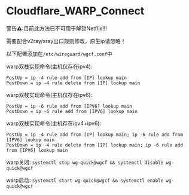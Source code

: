 # Cloudflare_WARP_Connect

警告⚠:目前此方法已不可用于解锁Netflix!!!

需要配合v2ray/xray出口规则修改，原生ip请忽略！

以下配置添加在`/etc/wireguard/wgcf.conf`中

warp双栈实现命令(主机仅存在ipv4):
```
PostUp = ip -4 rule add from [IP] lookup main
PostDown = ip -4 rule delete from [IP] lookup main
```
warp双栈实现命令(主机仅存在ipv6):
```
PostUp = ip -6 rule add from [IPV6] lookup main
PostDown = ip -6 rule add from [IPV6] lookup main
```
warp双栈实现命令(主机存在ipv4+ipv6):
```
PostUp = ip -4 rule add from [IP] lookup main; ip -6 rule add from [IPV6] lookup main
PostDown = ip -4 rule delete from [IP] lookup main; ip -6 rule add from [IPV6] lookup main
```
warp关闭:
`systemctl stop wg-quick@wgcf && systemctl disable wg-quick@wgcf`

warp启动:
`systemctl start wg-quick@wgcf && systemctl enable wg-quick@wgcf`
